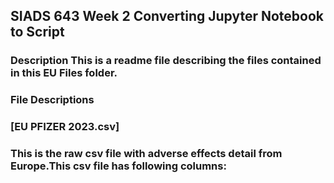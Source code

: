 ## SIADS 643 Week 2 Converting Jupyter Notebook to Script
### Description This is a  readme file describing the files contained in this EU Files folder.
### File Descriptions
### [EU PFIZER 2023.csv]
### This is the raw csv file with adverse effects detail from Europe.This csv file has following columns: